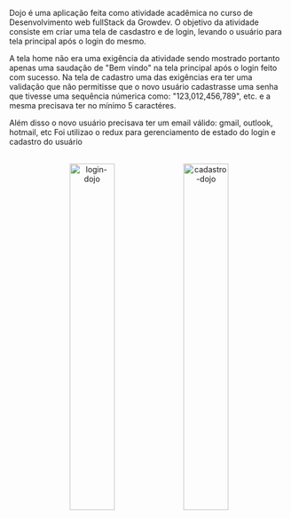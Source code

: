 
<div>
   <p>
      Dojo é uma aplicação feita como atividade acadêmica no curso de Desenvolvimento web fullStack da Growdev.
O objetivo da atividade consiste em criar uma tela de casdastro e de login, levando o usuário para tela principal após o login do mesmo.
   </p>
   <p>
      A tela home não era uma exigência da atividade sendo mostrado portanto apenas uma saudação de "Bem vindo" na tela principal após o login feito com sucesso.
Na tela de cadastro uma das exigências era ter uma validação que não permitisse que o novo usuário cadastrasse uma senha que tivesse uma sequência númerica como: "123,012,456,789", etc. e a mesma precisava ter no mínimo 5 caractéres.
   </p>
   <p>
      Além disso o novo usuário precisava ter um email válido: gmail, outlook, hotmail, etc
Foi utilizao o redux para gerenciamento de estado do login e cadastro do usuário
   </p>
</div>
<br/>
<div align='center' style={display: 'flex', alignItems='center'}>
   <img src="https://github.com/DiegoGLins/dojo/assets/107010634/1829dce7-66cf-4f54-be82-14e881356f57" width='40%' alt='login-dojo'/>
   <img src="https://github.com/DiegoGLins/dojo/assets/107010634/df252861-ca37-4c78-81ec-8307f6e6f3a4" width='40%' alt='cadastro-dojo' heigth='80%'/>
</div>

